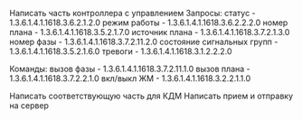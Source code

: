 Написать часть контроллера с управлением
Запросы:
статус - 1.3.6.1.4.1.1618.3.6.2.1.2.0
режим работы - 1.3.6.1.4.1.1618.3.6.2.2.2.0
номер плана - 1.3.6.1.4.1.1618.3.5.2.1.7.0
источник плана - 1.3.6.1.4.1.1618.3.7.2.1.3.0
номер фазы - 1.3.6.1.4.1.1618.3.7.2.11.2.0
состояние сигнальных групп - 1.3.6.1.4.1.1618.3.5.2.1.6.0
тревоги - 1.3.6.1.4.1.1618.3.1.2.2.2.0

Команды:
вызов фазы - 1.3.6.1.4.1.1618.3.7.2.11.1.0
вызов плана - 1.3.6.1.4.1.1618.3.7.2.2.1.0
вкл/выкл ЖМ - 1.3.6.1.4.1.1618.3.2.2.1.1.0

Написать соответствующую часть для КДМ
Написать прием и отправку на сервер
